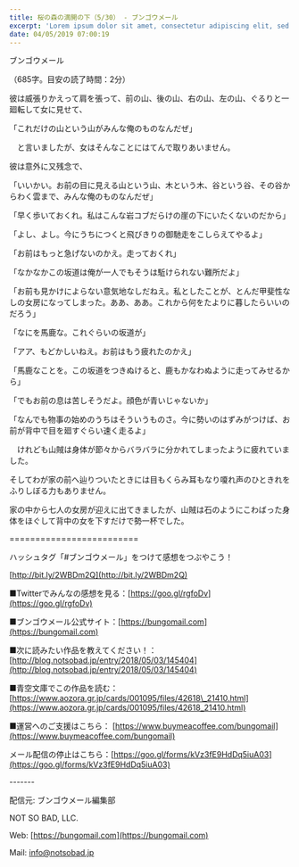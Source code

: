 ```yaml
---
title: 桜の森の満開の下（5/30） - ブンゴウメール
excerpt: 'Lorem ipsum dolor sit amet, consectetur adipiscing elit, sed do eiusmod tempor incididunt ut labore et dolore magna aliqua. Praesent elementum facilisis leo vel fringilla est ullamcorper eget. At imperdiet dui accumsan sit amet nulla facilisi morbi tempus.'
date: 04/05/2019 07:00:19
---
```


ブンゴウメール

（685字。目安の読了時間：2分）

彼は威張りかえって肩を張って、前の山、後の山、右の山、左の山、ぐるりと一廻転して女に見せて、

「これだけの山という山がみんな俺のものなんだぜ」

　と言いましたが、女はそんなことにはてんで取りあいません。

彼は意外に又残念で、

「いいかい。お前の目に見える山という山、木という木、谷という谷、その谷からわく雲まで、みんな俺のものなんだぜ」

「早く歩いておくれ。私はこんな岩コブだらけの崖の下にいたくないのだから」

「よし、よし。今にうちにつくと飛びきりの御馳走をこしらえてやるよ」

「お前はもっと急げないのかえ。走っておくれ」

「なかなかこの坂道は俺が一人でもそうは駈けられない難所だよ」

「お前も見かけによらない意気地なしだねえ。私としたことが、とんだ甲斐性なしの女房になってしまった。ああ、ああ。これから何をたよりに暮したらいいのだろう」

「なにを馬鹿な。これぐらいの坂道が」

「アア、もどかしいねえ。お前はもう疲れたのかえ」

「馬鹿なことを。この坂道をつきぬけると、鹿もかなわぬように走ってみせるから」

「でもお前の息は苦しそうだよ。顔色が青いじゃないか」

「なんでも物事の始めのうちはそういうものさ。今に勢いのはずみがつけば、お前が背中で目を廻すぐらい速く走るよ」

　けれども山賊は身体が節々からバラバラに分かれてしまったように疲れていました。

そしてわが家の前へ辿りついたときには目もくらみ耳もなり嗄れ声のひときれをふりしぼる力もありません。

家の中から七人の女房が迎えに出てきましたが、山賊は石のようにこわばった身体をほぐして背中の女を下すだけで勢一杯でした。

\=========================

ハッシュタグ「#ブンゴウメール」をつけて感想をつぶやこう！　

[http://bit.ly/2WBDm2Q](http://bit.ly/2WBDm2Q)

■Twitterでみんなの感想を見る：[https://goo.gl/rgfoDv](https://goo.gl/rgfoDv)

■ブンゴウメール公式サイト：[https://bungomail.com](https://bungomail.com)

■次に読みたい作品を教えてください！：[http://blog.notsobad.jp/entry/2018/05/03/145404](http://blog.notsobad.jp/entry/2018/05/03/145404)

■青空文庫でこの作品を読む：[https://www.aozora.gr.jp/cards/001095/files/42618\_21410.html](https://www.aozora.gr.jp/cards/001095/files/42618_21410.html)

■運営へのご支援はこちら： [https://www.buymeacoffee.com/bungomail](https://www.buymeacoffee.com/bungomail)

メール配信の停止はこちら：[https://goo.gl/forms/kVz3fE9HdDq5iuA03](https://goo.gl/forms/kVz3fE9HdDq5iuA03)

\-------

配信元: ブンゴウメール編集部

NOT SO BAD, LLC.

Web: [https://bungomail.com](https://bungomail.com)

Mail: info@notsobad.jp